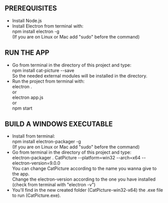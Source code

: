 ## PREREQUISITES
- Install Node.js
- Install Electron from terminal with:<br>
npm install electron -g<br>
(If you are on Linux or Mac add "sudo" before the command)

## RUN THE APP
- Go from terminal in the directory of this project and type:<br>
npm install cat-picture --save<br>
So the needed external modules will be installed in the directory.
- Run the project from terminal with:<br>
electron .<br>
or<br>
electron app.js<br>
or<br>
npm start

## BUILD A WINDOWS EXECUTABLE
- Install from terminal:<br>
npm install electron-packager -g<br>
(If you are on Linux or Mac add "sudo" before the command)
- Go from terminal in the directory of this project and type:<br>
electron-packager . CatPicture --platform=win32 --arch=x64 --electron-version=9.0.0<br>
You can change CatPicture according to the name you wanna give to the app.<br>
Change the electron-version according to the one you have installed (check from terminal with "electron -v")
- You'll find in the new created folder (CatPicture-win32-x64) the .exe file to run (CatPicture.exe).